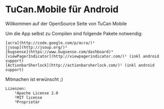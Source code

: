 # TuCan.Mobile für Android


Willkommen auf der OpenSource Seite von TuCan Mobile

Um die App selbst zu Compilen sind folgende Pakete notwendig:

	[acra](http://code.google.com/p/acra/)¹
	[jsoup](http://jsoup.org/)²
	[bugsense](https://www.bugsense.com/dashboard)³
	[viewPagerIndicator](http://viewpagerindicator.com/)¹ (inkl android support)
	[ActionbarSherlock](http://actionbarsherlock.com/)¹ (inkl android support)
	
Mitmachen ist erwünscht ;)
	
	
	
	
	
	
	
	Lizenzen:
		¹Apache License 2.0
		²MIT license
		³Proprietär
